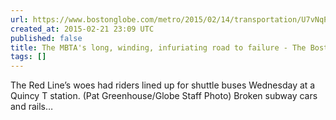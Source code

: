 ```yaml
---
url: https://www.bostonglobe.com/metro/2015/02/14/transportation/U7vNqP861gKQFRly2jmjdL/story.html
created_at: 2015-02-21 23:09 UTC
published: false
title: The MBTA's long, winding, infuriating road to failure - The Boston Globe
tags: []
---
```


The Red Line’s woes had riders lined up for shuttle buses Wednesday at a Quincy T station. (Pat Greenhouse/Globe Staff Photo)
Broken subway cars and rails…
